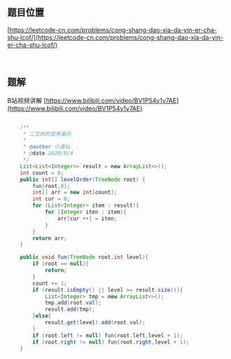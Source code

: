 ## 题目位置

[https://leetcode-cn.com/problems/cong-shang-dao-xia-da-yin-er-cha-shu-lcof/](https://leetcode-cn.com/problems/cong-shang-dao-xia-da-yin-er-cha-shu-lcof/)

<br/>

## 题解


B站视频讲解 [https://www.bilibili.com/video/BV1P54y1v7AE](https://www.bilibili.com/video/BV1P54y1v7AE)

```java

    /**
     * 二叉树的层序遍历
     *
     * @author 小道仙
     * @date 2020/9/4
     */
    List<List<Integer>> result = new ArrayList<>();
    int count = 0;
    public int[] levelOrder(TreeNode root) {
        fun(root,0);
        int[] arr = new int[count];
        int cur = 0;
        for (List<Integer> item : result){
            for (Integer iten : item){
                arr[cur ++] = iten;
            }
        }
        return arr;
    }

    public void fun(TreeNode root,int level){
        if (root == null){
            return;
        }
        count += 1;
        if (result.isEmpty() || level >= result.size()){
            List<Integer> tmp = new ArrayList<>();
            tmp.add(root.val);
            result.add(tmp);
        }else{
            result.get(level).add(root.val);
        }
        if (root.left != null) fun(root.left,level + 1);
        if (root.right != null) fun(root.right,level + 1);
    }


```